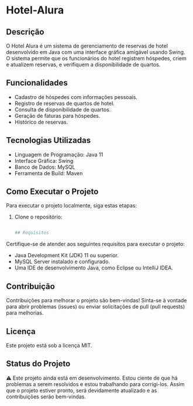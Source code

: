 # Hotel-Alura

## Descrição

O Hotel Alura é um sistema de gerenciamento de reservas de hotel desenvolvido em Java com uma interface gráfica amigável usando Swing. O sistema permite que os funcionários do hotel registrem hóspedes, criem e atualizem reservas, e verifiquem a disponibilidade de quartos.

## Funcionalidades

- Cadastro de hóspedes com informações pessoais.
- Registro de reservas de quartos de hotel.
- Consulta de disponibilidade de quartos.
- Geração de faturas para hóspedes.
- Histórico de reservas.

## Tecnologias Utilizadas

- Linguagem de Programação: Java 11
- Interface Gráfica: Swing
- Banco de Dados: MySQL
- Ferramenta de Build: Maven

## Como Executar o Projeto

Para executar o projeto localmente, siga estas etapas:

1. Clone o repositório:

      ```bash

   ## Requisitos
Certifique-se de atender aos seguintes requisitos para executar o projeto:

- Java Development Kit (JDK) 11 ou superior.
- MySQL Server instalado e configurado.
- Uma IDE de desenvolvimento Java, como Eclipse ou IntelliJ IDEA.
  
## Contribuição
Contribuições para melhorar o projeto são bem-vindas! Sinta-se à vontade para abrir problemas (issues) ou enviar solicitações de pull (pull requests) para melhorias.

## Licença
Este projeto está sob a licença MIT. 




## Status do Projeto

⚠️ Este projeto ainda está em desenvolvimento. Estou ciente de que há problemas a serem resolvidos e estou trabalhando para corrigi-los. Assim que o projeto estiver pronto, será devidamente atualizado e as contribuições serão bem-vindas.
